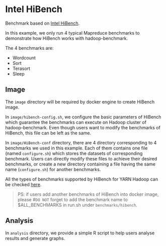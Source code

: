 # Intel HiBench

Benchmark based on [Intel HiBench](https://github.com/intel-hadoop/HiBench).

In this example, we only run 4 typical Mapreduce benchmarks to demonstrate how HiBench works with hadoop-benchmark.

The 4 benchmarks are:
- Wordcount
- Sort
- Terasort
- Sleep

## Image

The `image` directory will be required by docker engine to create HiBench image. 

In `image/hibench-config.sh`, we configure the basic parameters of HiBench which guarantee the benchmarks can execute on Hadoop cluster of hadoop-benchmark.
Even though users want to modify the benchmarks of HiBench, this file can be left as the same.

In `image/HiBench-conf` directory, there are 4 directory corresponding to 4 benchmarks we used in this example.
Each of them contains one file (named `configure.sh`) which stores the datasets of corresponding benchmark.
Users can directly modify these files to achieve their desired benchmarks, or create a new directory containing a file having the same name (`configure.sh`) for another benchmarks.

All the types of benchmarks supported by HiBench for YARN Hadoop can be checked [here](https://github.com/intel-hadoop/HiBench/blob/yarn/conf/benchmarks.lst).
>PS: if users add another benchmarks of HiBench into docker image, please #```DO NOT``` forget to add the benchmark name to $ALL_BENCHMARKS in run.sh under `benchmarks/hibench`.

## Analysis

In `analysis` directory, we provide a simple R script to help users analyse results and generate graphs. 